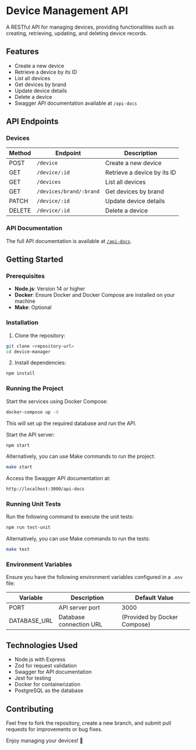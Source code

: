 # Device Management API

A RESTful API for managing devices, providing functionalities such as creating, retrieving, updating, and deleting device records.

## Features

- Create a new device
- Retrieve a device by its ID
- List all devices
- Get devices by brand
- Update device details
- Delete a device
- Swagger API documentation available at `/api-docs`

## API Endpoints

### Devices

| Method | Endpoint                     | Description                   |
|--------|-------------------------------|-------------------------------|
| POST   | `/device`                    | Create a new device           |
| GET    | `/device/:id`                | Retrieve a device by its ID   |
| GET    | `/devices`                   | List all devices              |
| GET    | `/devices/brand/:brand`      | Get devices by brand          |
| PATCH  | `/device/:id`                | Update device details         |
| DELETE | `/device/:id`                | Delete a device               |

### API Documentation
The full API documentation is available at [`/api-docs`](http://localhost:3000/api-docs).

## Getting Started

### Prerequisites
- **Node.js**: Version 14 or higher
- **Docker**: Ensure Docker and Docker Compose are installed on your machine
- **Make**: Optional

### Installation
1. Clone the repository:
  ```bash
  git clone <repository-url>
  cd device-manager
  ```

2. Install dependencies:
  ```bash
  npm install
  ```

### Running the Project
Start the services using Docker Compose:
```bash
docker-compose up -d
```
This will set up the required database and run the API.

Start the API server:
```bash
npm start
```

Alternatively, you can use Make commands to run the project:
```bash
make start
```

Access the Swagger API documentation at:
```bash
http://localhost:3000/api-docs
```

### Running Unit Tests
Run the following command to execute the unit tests:
```bash
npm run test-unit
```

Alternatively, you can use Make commands to run the tests:
```bash
make test
```

### Environment Variables
Ensure you have the following environment variables configured in a `.env` file:

| Variable      | Description             | Default Value               |
|---------------|-------------------------|-----------------------------|
| PORT          | API server port         | 3000                        |
| DATABASE_URL  | Database connection URL | (Provided by Docker Compose)|

## Technologies Used
- Node.js with Express
- Zod for request validation
- Swagger for API documentation
- Jest for testing
- Docker for containerization
- PostgreSQL as the database

## Contributing
Feel free to fork the repository, create a new branch, and submit pull requests for improvements or bug fixes.

Enjoy managing your devices! 🚀